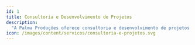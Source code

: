```yaml
---
id: 1
title: Consultoria e Desenvolvimento de Projetos
description:
  "A Palma Produções oferece consultoria e desenvolvimento de projetos inovadores, alinhando atividades internas para entregar propostas de valor únicas. Nosso foco é resolver problemas complexos e criar a próxima evolução que manterá seu portfolio relevante."
icon: /images/content/servicos/consultoria-e-projetos.svg
---
```


